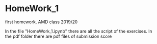 # HomeWork_1
first homework, AMD class 2019/20 

In the file "HomeWork_1.ipynb" there are all the script of the exercises. In the pdf folder there are pdf files of submission score
